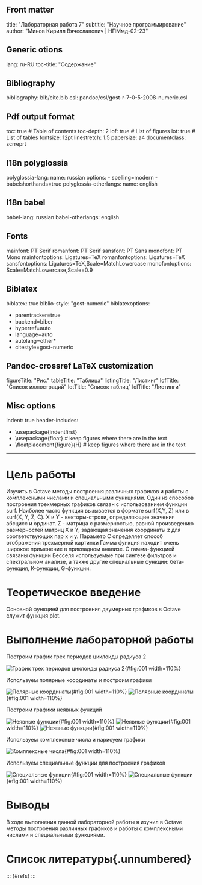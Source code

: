 ## Front matter
title: "Лабораторная работа 7"
subtitle: "Научное программирование"
author: "Минов Кирилл Вячеславович | НПМмд-02-23"

## Generic otions
lang: ru-RU
toc-title: "Содержание"

## Bibliography
bibliography: bib/cite.bib
csl: pandoc/csl/gost-r-7-0-5-2008-numeric.csl

## Pdf output format
toc: true # Table of contents
toc-depth: 2
lof: true # List of figures
lot: true # List of tables
fontsize: 12pt
linestretch: 1.5
papersize: a4
documentclass: scrreprt
## I18n polyglossia
polyglossia-lang:
  name: russian
  options:
	- spelling=modern
	- babelshorthands=true
polyglossia-otherlangs:
  name: english
## I18n babel
babel-lang: russian
babel-otherlangs: english
## Fonts
mainfont: PT Serif
romanfont: PT Serif
sansfont: PT Sans
monofont: PT Mono
mainfontoptions: Ligatures=TeX
romanfontoptions: Ligatures=TeX
sansfontoptions: Ligatures=TeX,Scale=MatchLowercase
monofontoptions: Scale=MatchLowercase,Scale=0.9
## Biblatex
biblatex: true
biblio-style: "gost-numeric"
biblatexoptions:
  - parentracker=true
  - backend=biber
  - hyperref=auto
  - language=auto
  - autolang=other*
  - citestyle=gost-numeric
## Pandoc-crossref LaTeX customization
figureTitle: "Рис."
tableTitle: "Таблица"
listingTitle: "Листинг"
lofTitle: "Список иллюстраций"
lotTitle: "Список таблиц"
lolTitle: "Листинги"
## Misc options
indent: true
header-includes:
  - \usepackage{indentfirst}
  - \usepackage{float} # keep figures where there are in the text
  - \floatplacement{figure}{H} # keep figures where there are in the text
---

# Цель работы

Изучить в Octave методы построения различных графиков и работы с комплексными числами и специальными функциями.
Один из способов построения трехмерных графиков связан с использованием функции surf. Наиболее часто функция вызывается в формате surf(X,Y, Z) или в surf(X, Y, Z, С). X и Y - векторы-строки, определяющие значения абсцисс и ординат. Z - матрица с размерностью, равной произведению размерностей матриц X и Y, задающая значения координаты z для соответствующих пар х и у. Параметр С определяет способ отображения трехмерной картинки 
Гамма функция находит очень широкое применение в прикладном анализе. С гамма-функцией связаны функции Бесселя используемые при синтезе фильтров и спектральном анализе, а также другие специальные функции: бета-функция, К-функции, G-функции.

# Теоретическое введение

Основной функцией для построения двумерных графиков в Octave служит функция plot.

# Выполнение лабораторной работы

Построим график трех периодов циклоиды радиуса 2 

![График трех периодов циклоиды радиуса 2](picture/parameter1.PNG){#fig:001 width=110%}

Используем полярные координаты и построим графики

![Полярные координаты](picture/polar1.PNG){#fig:001 width=110%}
![Полярные координаты](picture/polar2.PNG){#fig:001 width=110%}

Построим графики неявных функций

![Неявные функции](picture/1notv.PNG){#fig:001 width=110%}
![Неявные функции](picture/notv2.PNG){#fig:001 width=110%}
![Неявные функции](picture/nov3.PNG){#fig:001 width=110%}

Используем комплексные числа и нарисуем графики

![Комплексные числа](picture/complex.PNG){#fig:001 width=110%}

Используем специальные функции для построения графиков

![Специальные функции](picture/special1.PNG){#fig:001 width=110%}
![Специальные функции](picture/special2.PNG){#fig:001 width=110%}



# Выводы


В ходе выполнения данной лабораторной работы я изучил в Octave методы построения различных графиков и работы с комплексными числами и специальными функциями.


# Список литературы{.unnumbered}

::: {#refs}
:::
